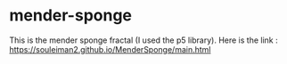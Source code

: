 # mender-sponge 
This is the mender sponge fractal (I used the p5 library). Here is the link : https://souleiman2.github.io/MenderSponge/main.html
